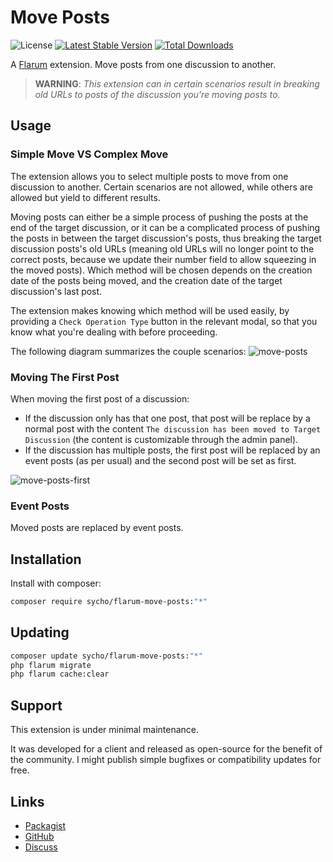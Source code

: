 # Move Posts

![License](https://img.shields.io/badge/license-MIT-blue.svg) [![Latest Stable Version](https://img.shields.io/packagist/v/sycho/flarum-move-posts.svg)](https://packagist.org/packages/sycho/flarum-move-posts) [![Total Downloads](https://img.shields.io/packagist/dt/sycho/flarum-move-posts.svg)](https://packagist.org/packages/sycho/flarum-move-posts)

A [Flarum](http://flarum.org) extension. Move posts from one discussion to another.

> **WARNING**: *This extension can in certain scenarios result in breaking old URLs to posts of the discussion you're moving posts to.*

## Usage

### Simple Move VS Complex Move
The extension allows you to select multiple posts to move from one discussion to another. Certain scenarios are not allowed, while others are allowed but yield to different results.

Moving posts can either be a simple process of pushing the posts at the end of the target discussion, or it can be a complicated process of pushing the posts in between the target discussion's posts, thus breaking the target discussion posts's old URLs (meaning old URLs will no longer point to the correct posts, because we update their number field to allow squeezing in the moved posts).
Which method will be chosen depends on the creation date of the posts being moved, and the creation date of the target discussion's last post.

The extension makes knowing which method will be used easily, by providing a `Check Operation Type` button in the relevant modal, so that you know what you're dealing with before proceeding.

The following diagram summarizes the couple scenarios:
![move-posts](https://user-images.githubusercontent.com/20267363/130121880-9a7303da-bfea-43fa-99d9-46af7bec6669.png)

### Moving The First Post
When moving the first post of a discussion:
* If the discussion only has that one post, that post will be replace by a normal post with the content `The discussion has been moved to Target Discussion` (the content is customizable through the admin panel).
* If the discussion has multiple posts, the first post will be replaced by an event posts (as per usual) and the second post will be set as first.

![move-posts-first](https://user-images.githubusercontent.com/20267363/130121900-8b6f1239-cfe3-4745-949a-b72ac8dbcafb.png)

### Event Posts
Moved posts are replaced by event posts.

## Installation

Install with composer:

```sh
composer require sycho/flarum-move-posts:"*"
```

## Updating

```sh
composer update sycho/flarum-move-posts:"*"
php flarum migrate
php flarum cache:clear
```

## Support
This extension is under minimal maintenance.

It was developed for a client and released as open-source for the benefit of the community.
I might publish simple bugfixes or compatibility updates for free.

## Links

- [Packagist](https://packagist.org/packages/sycho/flarum-move-posts)
- [GitHub](https://github.com/sycho/flarum-move-posts)
- [Discuss](https://discuss.flarum.org/d/PUT_DISCUSS_SLUG_HERE)
